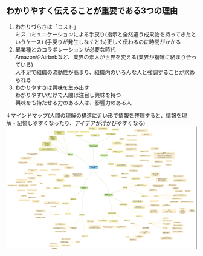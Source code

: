 ## わかりやすく伝えることが重要である3つの理由
1. わかりづらさは「コスト」  
	ミスコミュニケーションによる手戻り(指示と全然違う成果物を持ってきたというケース)
	(手戻りが発生しなくとも)正しく伝わるのに時間がかかる
2. 異業種とのコラボレーションが必要な時代  
	AmazonやAirbnbなど、業界の素人が世界を変える(業界が複雑に絡まり合っている)  
	人不足で組織の流動性が高まり、組織内のいろんな人と強調することが求められる
3. わかりやすさは興味を生み出す  
	わかりやすいだけで人間は注目し興味を持つ  
  興味をも持たせる力のある人は、影響力のある人

↓マインドマップ(人間の理解の構造に近い形で情報を整理すると、情報を理解・記憶しやすくなったり、アイデアが浮かびやすくなる)
![マインドマップ](mind_map.png)
